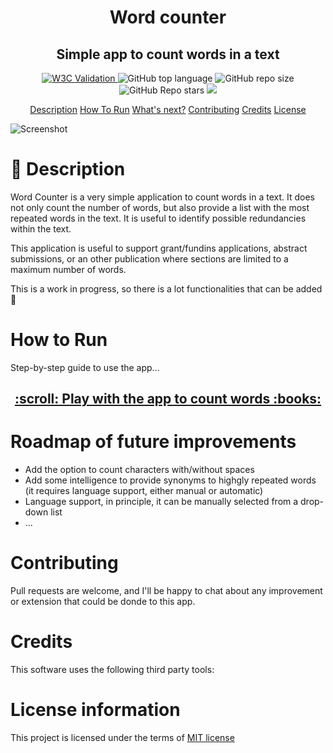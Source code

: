 <h1 align="center">
    Word counter
  <br>
</h1>
<h2 align="center">Simple app to count words in a text</h2>

<p align="center">
<a href="https://validator.nu/?doc=https://jlulloaa.github.io/count_words">
<img alt="W3C Validation" src="https://img.shields.io/w3c-validation/html?logo=w3c&style=plastic&targetUrl=https%3A%2F%2Fjlulloaa.github.io%2Fcount_words">
</a>
  <img alt="GitHub top language" src="https://img.shields.io/github/languages/top/jlulloaa/count_words?style=plastic">
  <img alt="GitHub repo size" src="https://img.shields.io/github/repo-size/jlulloaa/count_words?color=yellow&style=plastic">
  <img alt="GitHub Repo stars" src="https://img.shields.io/github/stars/jlulloaa/count_words?style=plastic">
  <a href="https://github.com/jlulloaa/count_words/blob/main/LICENSE" target="_blank"> <img src="https://img.shields.io/github/license/jlulloaa/count_words?style=plastic"></a>
</p>

<p align="center">
  <a href="#description">Description</a>
  <a href="#how-to-run">How To Run</a>
  <a href="#roadmap-of-future-improvements">What's next?</a>
  <a href="#contributing">Contributing</a>
  <a href="#credits">Credits</a>
  <a href="#license-information">License</a>
</p>

<img alt="Screenshot" src="link_to_app_screenshot>">

# :open_book: Description
Word Counter is a very simple application to count words in a text. It does not only count the number of words, but also provide a list with the most repeated words in the text. It is useful to identify possible redundancies within the text. 

This application is useful to support grant/fundins applications, abstract submissions, or an other publication where sections are limited to a maximum number of words.

This is a work in progress, so there is a lot functionalities that can be added :thinking:

# How to Run
Step-by-step guide to use the app...

<h2 align=center> <a href="https://jlulloaa.github.io/count_words">:scroll: Play with the app to count words :books: </a> </h2>


# Roadmap of future improvements
* Add the option to count characters with/without spaces
* Add some intelligence to provide synonyms to highgly repeated words (it requires language support, either manual or automatic)
* Language support, in principle, it can be manually selected from a drop-down list
* ...

# Contributing
Pull requests are welcome, and I'll be happy to chat about any improvement or extension that could be donde to this app.

# Credits
This software uses the following third party tools:

# License information
This project is licensed under the terms of <a href="https://github.com/jlulloaa/eyes/blob/main/LICENSE" target="_blank"> MIT license </a>